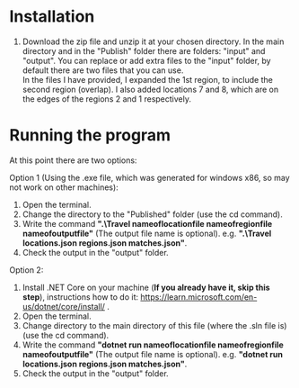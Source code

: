 # Installation

1. Download the zip file and unzip it at your chosen directory.
In the main directory and in the "Publish" folder there are folders: "input" and "output". You can replace or add extra files to the "input" folder, by default there are two files that you can use.  
In the files I have provided, I expanded the 1st region, to include the second region (overlap). I also added locations 7 and 8, which are on the edges of the regions 2 and 1 respectively.  
# Running the program

At this point there are two options:

Option 1 (Using the .exe file, which was generated for windows x86, so may not work on other machines):  
1. Open the terminal.
2. Change the directory to the "Published" folder (use the cd command).
3. Write the command **".\Travel nameoflocationfile nameofregionfile nameofoutputfile"** (The output file name is optional). e.g. **".\Travel locations.json regions.json matches.json"**.
4. Check the output in the "output" folder.

Option 2:  
1. Install .NET Core on your machine (**If you already have it, skip this step**), instructions how to do it: https://learn.microsoft.com/en-us/dotnet/core/install/ .
2. Open the terminal.
3. Change directory to the main directory of this file (where the .sln file is) (use the cd command).
4. Write the command **"dotnet run nameoflocationfile nameofregionfile nameofoutputfile"** (The output file name is optional). e.g. **"dotnet run locations.json regions.json matches.json"**.
5. Check the output in the "output" folder.

